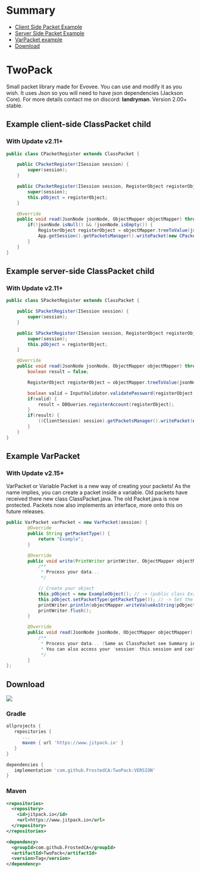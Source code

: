 # Summary
- <a href="#example-client-side-classpacket-child">Client Side Packet Example</a>
- <a href="#example-server-side-classpacket-child">Server Side Packet Example</a>
- <a href="#example-varpacket">VarPacket example</a>
- <a href="#download">Download</a>

# TwoPack
Small packet library made for Evovee. You can use and modify it as you wish. It uses Json so you will need to have json dependencies (Jackson Core).
For more details contact me on discord: **landryman**.
Version 2.00+ stable.

## Example client-side ClassPacket child
### With Update v2.11+
```java
public class CPacketRegister extends ClassPacket {

    public CPacketRegister(ISession session) {
        super(session);
    }

    public CPacketRegister(ISession session, RegisterObject registerObject) {
        super(session);
        this.pObject = registerObject;
    }

    @Override
    public void read(JsonNode jsonNode, ObjectMapper objectMapper) throws JsonProcessingException {
        if(!jsonNode.isNull() && !jsonNode.isEmpty()) {
            RegisterObject registerObject = objectMapper.treeToValue(jsonNode, RegisterObject.class);
            App.getSession().getPacketsManager().writePacket(new CPacketLogin(App.getSession(), registerObject));
        }
    }
}
```

## Example server-side ClassPacket child
### With Update v2.11+
```java
public class SPacketRegister extends ClassPacket {

    public SPacketRegister(ISession session) {
        super(session);
    }

    public SPacketRegister(ISession session, RegisterObject registerObject) {
        super(session);
        this.pObject = registerObject;
    }

    @Override
    public void read(JsonNode jsonNode, ObjectMapper objectMapper) throws JsonProcessingException {
        boolean result = false;

        RegisterObject registerObject = objectMapper.treeToValue(jsonNode, RegisterObject.class);

        boolean valid = InputValidator.validatePassword(registerObject.getPassword(), registerObject.getConfPassword());
        if(valid) {
            result = DBQueries.registerAccount(registerObject);
        }
        if(result) {
            ((ClientSession) session).getPacketsManager().writePacket(new SPacketRegister(session, registerObject));
        }
    }
}
```

## Example VarPacket
### With Update v2.15+
VarPacket or Variable Packet is a new way of creating your packets! As the name implies, you can create a packet inside a variable. Old packets have received there new class ClassPacket.java. The old Packet.java is now protected. Packets now also implements an interface, more onto this on future releases.
```java
public VarPacket varPacket = new VarPacket(session) {
        @Override
        public String getPacketType() {
            return "Example";
        }

        @Override
        public void write(PrintWriter printWriter, ObjectMapper objectMapper) throws JsonProcessingException {
            /**
             * Process your data...
             */

            // Create your object
            this.pObject = new ExampleObject(); // -> (public class ExampleObject extends PObject)
            this.pObject.setPacketType(getPacketType()); // -> Set the packet type.
            printWriter.println(objectMapper.writeValueAsString(pObject)); // -> Write the packet.
            printWriter.flush();
        }

        @Override
        public void read(JsonNode jsonNode, ObjectMapper objectMapper) throws JsonProcessingException {
            /**
             * Process your data... (Same as ClassPacket see Summary inside ReadMe)
             * You can also access your 'session' this.session and cast it to your actual session class if needed (server side especially)
             */
        }
};
```

## Download
[![](https://www.jitpack.io/v/FrostedCA/TwoPack.svg)](https://www.jitpack.io/#FrostedCA/TwoPack)
### Gradle
```gradle
allprojects {
   repositories {
      ...
      maven { url 'https://www.jitpack.io' }
   }
}

dependencies {
   implementation 'com.github.FrostedCA:TwoPack:VERSION'
}
```
### Maven
```xml
<repositories>
  <repository>
    <id>jitpack.io</id>
    <url>https://www.jitpack.io</url>
  </repository>
</repositories>

<dependency>
  <groupId>com.github.FrostedCA</groupId>
  <artifactId>TwoPack</artifactId>
  <version>Tag</version>
</dependency>
```
